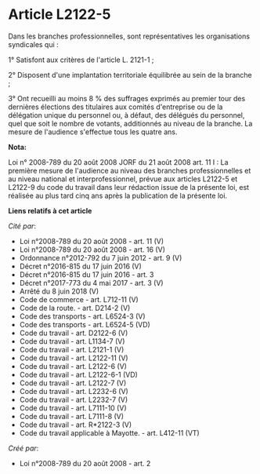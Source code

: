 # Article L2122-5

Dans les branches professionnelles, sont représentatives les organisations syndicales qui : 

1° Satisfont aux critères de l'article L. 2121-1 ; 

2° Disposent d'une implantation territoriale équilibrée au sein de la branche ; 

3° Ont recueilli au moins 8 % des suffrages exprimés au premier tour des dernières élections des titulaires aux comités
d'entreprise ou de la délégation unique du personnel ou, à défaut, des délégués du personnel, quel que soit le nombre de
votants, additionnés au niveau de la branche. La mesure de l'audience s'effectue tous les quatre ans.

**Nota:**

Loi n° 2008-789 du 20 août 2008 JORF du 21 août 2008 art. 11 I : La première mesure de l'audience au niveau des branches
professionnelles et au niveau national et interprofessionnel, prévue aux articles L2122-5 et L2122-9 du code du travail dans
leur rédaction issue de la présente loi, est réalisée au plus tard cinq ans après la publication de la présente loi.

**Liens relatifs à cet article**

_Cité par_:

  - Loi n°2008-789 du 20 août 2008 - art. 11 (V)
  - Loi n°2008-789 du 20 août 2008 - art. 16 (V)
  - Ordonnance n°2012-792 du 7 juin 2012 - art. 9 (V)
  - Décret n°2016-815 du 17 juin 2016 (V)
  - Décret n°2016-815 du 17 juin 2016 - art. 3
  - Décret n°2017-773 du 4 mai 2017 - art. 3 (V)
  - Arrêté du 8 juin 2018 (V)
  - Code de commerce - art. L712-11  (V)
  - Code de la route. - art. D214-2 (V)
  - Code des transports - art. L6524-3 (V)
  - Code des transports - art. L6524-5 (VD)
  - Code du travail - art. D2122-6 (V)
  - Code du travail - art. L1134-7 (V)
  - Code du travail - art. L2121-1 (V)
  - Code du travail - art. L2122-11 (V)
  - Code du travail - art. L2122-6 (V)
  - Code du travail - art. L2122-6-1 (VD)
  - Code du travail - art. L2122-7 (V)
  - Code du travail - art. L2232-6 (V)
  - Code du travail - art. L2232-7 (V)
  - Code du travail - art. L7111-10 (V)
  - Code du travail - art. L7111-8 (V)
  - Code du travail - art. R*2122-3 (V)
  - Code du travail applicable à Mayotte. - art. L412-11 (VT)

_Créé par_:

  - Loi n°2008-789 du 20 août 2008 - art. 2
